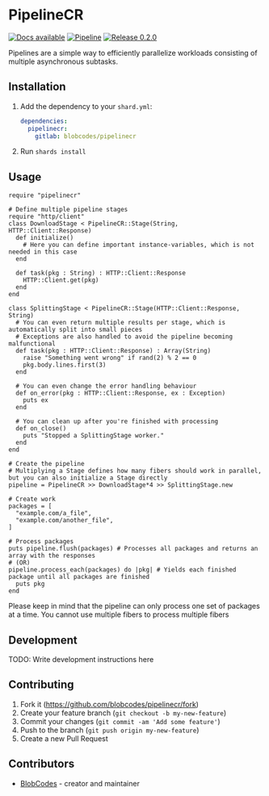 # PipelineCR

[![Docs available](https://img.shields.io/badge/docs-available-brightgreen.svg)](https://BlobCodes.gitlab.io/pipelinecr) [![Pipeline](https://gitlab.com/BlobCodes/pipelinecr/badges/master/pipeline.svg)](https://gitlab.com/BlobCodes/pipelinecr/pipelines) [![Release 0.2.0](https://img.shields.io/badge/release-v0.2.0-blue.svg)](https://gitlab.com/BlobCodes/pipelinecr/-/releases/0.2.0)

Pipelines are a simple way to efficiently parallelize workloads consisting of multiple asynchronous subtasks.

## Installation

1. Add the dependency to your `shard.yml`:
   
   ```yaml
   dependencies:
     pipelinecr:
       gitlab: blobcodes/pipelinecr
   ```

2. Run `shards install`

## Usage

```crystal
require "pipelinecr"

# Define multiple pipeline stages
require "http/client"
class DownloadStage < PipelineCR::Stage(String, HTTP::Client::Response)
  def initialize()
    # Here you can define important instance-variables, which is not needed in this case
  end

  def task(pkg : String) : HTTP::Client::Response
    HTTP::Client.get(pkg)
  end
end

class SplittingStage < PipelineCR::Stage(HTTP::Client::Response, String)
  # You can even return multiple results per stage, which is automatically split into small pieces
  # Exceptions are also handled to avoid the pipeline becoming malfunctional
  def task(pkg : HTTP::Client::Response) : Array(String)
    raise "Something went wrong" if rand(2) % 2 == 0
    pkg.body.lines.first(3)
  end

  # You can even change the error handling behaviour
  def on_error(pkg : HTTP::Client::Response, ex : Exception)
    puts ex
  end

  # You can clean up after you're finished with processing
  def on_close()
    puts "Stopped a SplittingStage worker."
  end
end

# Create the pipeline
# Multiplying a Stage defines how many fibers should work in parallel, but you can also initialize a Stage directly
pipeline = PipelineCR >> DownloadStage*4 >> SplittingStage.new

# Create work
packages = [
  "example.com/a_file",
  "example.com/another_file",
]

# Process packages
puts pipeline.flush(packages) # Processes all packages and returns an array with the responses
# (OR)
pipeline.process_each(packages) do |pkg| # Yields each finished package until all packages are finished
  puts pkg
end
```

Please keep in mind that the pipeline can only process one set of packages at a time. You cannot use multiple fibers to process multiple fibers

## Development

TODO: Write development instructions here

## Contributing

1. Fork it (<https://github.com/blobcodes/pipelinecr/fork>)
2. Create your feature branch (`git checkout -b my-new-feature`)
3. Commit your changes (`git commit -am 'Add some feature'`)
4. Push to the branch (`git push origin my-new-feature`)
5. Create a new Pull Request

## Contributors

- [BlobCodes](https://github.com/blobcodes) - creator and maintainer

